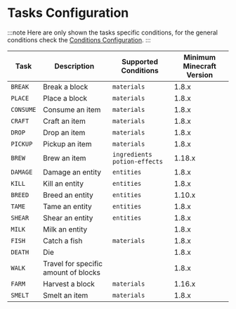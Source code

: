 # Tasks Configuration

:::note
Here are only shown the tasks specific conditions, for the general conditions check
the [Conditions Configuration](/epicachievements/configuration/conditions).
:::

| Task      | Description                          | Supported Conditions           | Minimum Minecraft Version |
|-----------|--------------------------------------|--------------------------------|---------------------------|
| `BREAK`   | Break a block                        | `materials`                    | 1.8.x                     |
| `PLACE`   | Place a block                        | `materials`                    | 1.8.x                     |
| `CONSUME` | Consume an item                      | `materials`                    | 1.8.x                     |
| `CRAFT`   | Craft an item                        | `materials`                    | 1.8.x                     |
| `DROP`    | Drop an item                         | `materials`                    | 1.8.x                     |
| `PICKUP`  | Pickup an item                       | `materials`                    | 1.8.x                     |
| `BREW`    | Brew an item                         | `ingredients` `potion-effects` | 1.18.x                    |
| `DAMAGE`  | Damage an entity                     | `entities`                     | 1.8.x                     |
| `KILL`    | Kill an entity                       | `entities`                     | 1.8.x                     |
| `BREED`   | Breed an entity                      | `entities`                     | 1.10.x                    |
| `TAME`    | Tame an entity                       | `entities`                     | 1.8.x                     |
| `SHEAR`   | Shear an entity                      | `entities`                     | 1.8.x                     |
| `MILK`    | Milk an entity                       |                                | 1.8.x                     |
| `FISH`    | Catch a fish                         | `materials`                    | 1.8.x                     |
| `DEATH`   | Die                                  |                                | 1.8.x                     |
| `WALK`    | Travel for specific amount of blocks |                                | 1.8.x                     |
| `FARM`    | Harvest a block                      | `materials`                    | 1.16.x                    |
| `SMELT`   | Smelt an item                        | `materials`                    | 1.8.x
